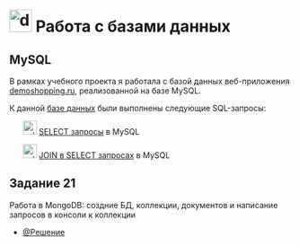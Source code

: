 # <img width="40" height="40" src="https://img.icons8.com/?size=100&id=43611&format=png&color=000000" alt="database"/> Работа с базами данных


## MySQL
В рамках учебного проекта я работала с базой данных веб-приложения [demoshopping.ru](https://qa.demoshopping.ru/), реализованной на базе MySQL.

К данной [базе данных](https://github.com/NikolaevaAR/database/blob/main/%D0%A1%D1%82%D1%80%D1%83%D0%BA%D1%82%D1%83%D1%80%D0%B0%20%D0%B1%D0%B0%D0%B7%D1%8B%20%D0%B4%D0%B0%D0%BD%D0%BD%D1%8B%D1%85%20demoshopping.ru.png) были выполнены следующие SQL-запросы:

&nbsp;&nbsp;&nbsp;&nbsp;&nbsp;
<img width="25" height="25" src="https://img.icons8.com/nolan/96/sql.png" alt="sql"/> [SELECT запросы](https://docs.google.com/spreadsheets/d/11r04OCBKj_N6k4DEfJlfSPYuMKw3Lk3zgXjZF2EKNiM/edit?usp=sharing) в MySQL

&nbsp;&nbsp;&nbsp;&nbsp;&nbsp;
<img width="25" height="25" src="https://img.icons8.com/nolan/96/sql.png" alt="sql"/> [JOIN в SELECT запросах](https://docs.google.com/spreadsheets/d/1t594hmCTU5GCKBxPTqHG-ZoKNatpUu6eM-OSpk5uOgo/edit?usp=sharing) в MySQL



## Задание 21
Работа в MongoDB: создние БД, коллекции, документов и написание запросов в консоли к коллекции
- [@Решение](https://docs.google.com/spreadsheets/d/12imRz0__zVq_2oyZusAHvyBJecFHDE-_vhFXxg7I82k/edit?usp=sharing)
